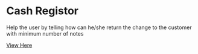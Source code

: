 # Cash Registor

Help the user by telling how can he/she return the change to the customer with minimum number of notes

[View Here](https://mak626.github.io/cash-register/)
